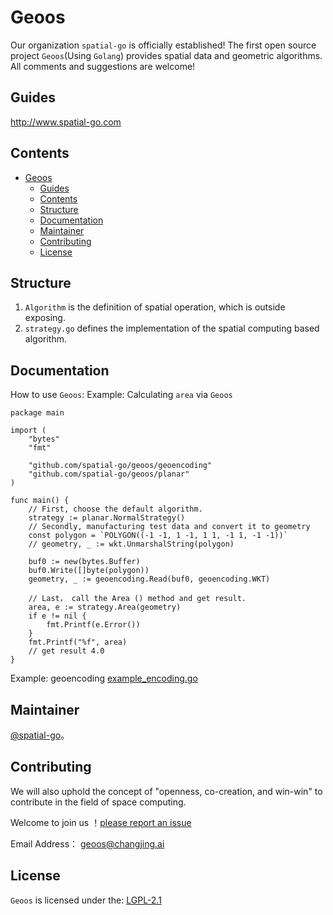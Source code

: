 # Geoos
Our organization `spatial-go` is officially established! The first open source project `Geoos`(Using `Golang`) provides spatial data and geometric algorithms.
All comments and suggestions are welcome!

## Guides

http://www.spatial-go.com

## Contents

- [Geoos](#geoos)
  - [Guides](#guides)
  - [Contents](#contents)
  - [Structure](#structure)
  - [Documentation](#documentation)
  - [Maintainer](#maintainer)
  - [Contributing](#contributing)
  - [License](#license)



## Structure
1. `Algorithm` is the definition of spatial operation, which is outside exposing.
2. `strategy.go` defines the implementation of the spatial computing based algorithm.

## Documentation
How to use `Geoos`:
Example: Calculating `area` via `Geoos`
```
package main

import (
	"bytes"
	"fmt"

	"github.com/spatial-go/geoos/geoencoding"
	"github.com/spatial-go/geoos/planar"
)

func main() {
	// First, choose the default algorithm.
	strategy := planar.NormalStrategy()
	// Secondly, manufacturing test data and convert it to geometry
	const polygon = `POLYGON((-1 -1, 1 -1, 1 1, -1 1, -1 -1))`
	// geometry, _ := wkt.UnmarshalString(polygon)

	buf0 := new(bytes.Buffer)
	buf0.Write([]byte(polygon))
	geometry, _ := geoencoding.Read(buf0, geoencoding.WKT)

	// Last， call the Area () method and get result.
	area, e := strategy.Area(geometry)
	if e != nil {
		fmt.Printf(e.Error())
	}
	fmt.Printf("%f", area)
	// get result 4.0
}
```
Example: geoencoding
[example_encoding.go](https://github.com/spatial-go/geoos/example/example_encoding.go)

## Maintainer

[@spatial-go](https://github.com/spatial-go)。

## Contributing

We will also uphold the concept of "openness, co-creation, and win-win" to contribute in the field of space computing.

Welcome to join us ！[please report an issue](https://github.com/spatial-go/geoos/issues/new)

Email Address： [geoos@changjing.ai](mailto:geoos@changjing.ai)

## License
`Geoos` is licensed under the:
[LGPL-2.1 ](LICENSE)